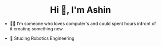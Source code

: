 <h1 align="center">Hi 👋, I'm Ashin</h1>

- 👨‍💻 I’m someone who loves computer's and could spent hours infront of it creating something new.

- 🤖 Studing Robotics Engineering
